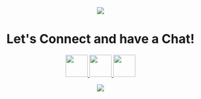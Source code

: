 

<!--
**DraghiciAndrei1307/DraghiciAndrei1307** is a ✨ _special_ ✨ repository because its `README.md` (this file) appears on your GitHub profile.

Here are some ideas to get you started:

- 🔭 I’m currently working on ...
- 🌱 I’m currently learning ...
- 👯 I’m looking to collaborate on ...
- 🤔 I’m looking for help with ...
- 💬 Ask me about ...
- 📫 How to reach me: ...
- 😄 Pronouns: ...
- ⚡ Fun fact: ...
-->
<p align="center">
<img  src="https://capsule-render.vercel.app/api?type=waving&color=timeGradient&height=200&section=header&text=Hey%20Everyone!🕹️&fontSize=90" />
</p>

<h1 align="center">Let's Connect and have a Chat!</h1>

<div align="center">
<a href="https://www.instagram.com/andrei.d013/?hl=en">
  <img height="50" src="https://cdn4.iconfinder.com/data/icons/colorful-guache-social-media-logos-1/155/social-media_instagram-black-512.png"/>
</a>
<a href="https://www.facebook.com/andrei.draghici.5070/">
  <img height="50" src="https://cdn2.iconfinder.com/data/icons/colorful-guache-social-media-logos-1/155/social-media_facebook-512.png"/>
</a>

<a href="https://www.linkedin.com/in/andrei-dr%C4%83ghici/">
  <img height="50" src="https://cdn4.iconfinder.com/data/icons/colorful-guache-social-media-logos-1/159/social-media_linkedin-512.png"/>
</a>
</div>

<p align="center">
<img src = "https://github.com/DraghiciAndrei1307/DraghiciAndrei1307/blob/main/teclado-elevado-techno.gif">
</p>
